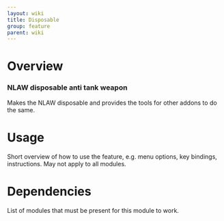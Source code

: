 ```yaml
---
layout: wiki
title: Disposable
group: feature
parent: wiki
---
```


# Overview

### NLAW disposable anti tank weapon
Makes the NLAW disposable and provides the tools for other addons to do the same.


# Usage

Short overview of how to use the feature, e.g. menu options, key bindings, 
instructions. May not apply to all modules.


# Dependencies

List of modules that must be present for this module to work.
